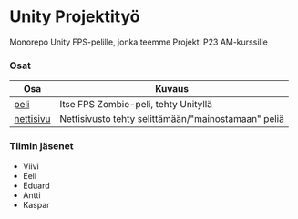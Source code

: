 # Unity Projektityö
 
Monorepo Unity FPS-pelille, jonka teemme Projekti P23 AM-kurssille

### Osat

| Osa                                                                        | Kuvaus                                              |
|----------------------------------------------------------------------------|-----------------------------------------------------|
| [peli](https://github.com/Eduuxx/Projekti-P23-AM/tree/main/peli)           | Itse FPS Zombie-peli, tehty Unityllä                |
| [nettisivu](https://github.com/Eduuxx/Projekti-P23-AM/tree/main/nettisivu) | Nettisivusto tehty selittämään/"mainostamaan" peliä |

### Tiimin jäsenet
- Viivi
- Eeli
- Eduard
- Antti
- Kaspar
